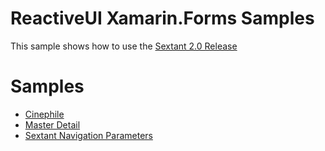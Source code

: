# ReactiveUI Xamarin.Forms Samples

This sample shows how to use the [Sextant 2.0 Release](https://github.com/reactiveui/Sextant/releases/tag/2.0.1)

# Samples

- [Cinephile](Cinephile/README.MD)
- [Master Detail](MasterDetail/README.MD)
- [Sextant Navigation Parameters](Navigation.Parameters/README.MD)